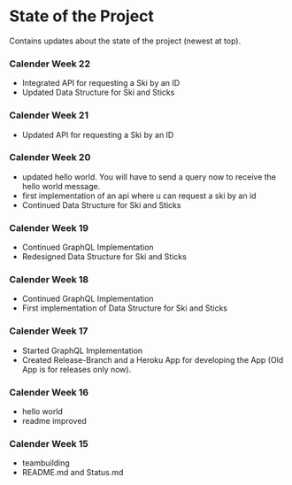 # State of the Project

Contains updates about the state of the project (newest at top).

### Calender Week 22

- Integrated API for requesting a Ski by an ID
- Updated Data Structure for Ski and Sticks

### Calender Week 21

- Updated API for requesting a Ski by an ID

### Calender Week 20

- updated hello world. You will have to send a query now to receive the hello world message.
- first implementation of an api where u can request a ski by an id
- Continued Data Structure for Ski and Sticks

### Calender Week 19

- Continued GraphQL Implementation
- Redesigned Data Structure for Ski and Sticks

### Calender Week 18

- Continued GraphQL Implementation
- First implementation of Data Structure for Ski and Sticks

### Calender Week 17

- Started GraphQL Implementation
- Created Release-Branch and a Heroku App for developing the App (Old App is for releases only now).

### Calender Week 16

- hello world
- readme improved

### Calender Week 15

- teambuilding
- README.md and Status.md


